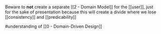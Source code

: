 Beware to **not** create a separate [[2 - Domain Model]] for the [[user]], just for the sake of presentation because this will create a divide where we lose [[consistency]] and [[predicability]]

#understanding  of [[0 - Domain-Driven Design]]